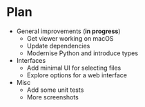 # Plan

* General improvements (**in progress**)
  * Get viewer working on macOS
  * Update dependencies
  * Modernise Python and introduce types
* Interfaces
  * Add minimal UI for selecting files
  * Explore options for a web interface
* Misc
  * Add some unit tests
  * More screenshots

